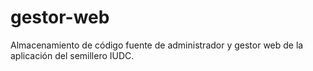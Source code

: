 # gestor-web
Almacenamiento de código fuente de administrador y gestor web de la aplicación del semillero IUDC.
